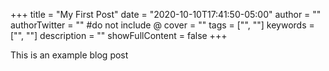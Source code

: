 +++
title = "My First Post"
date = "2020-10-10T17:41:50-05:00"
author = ""
authorTwitter = "" #do not include @
cover = ""
tags = ["", ""]
keywords = ["", ""]
description = ""
showFullContent = false
+++

This is an example blog post
